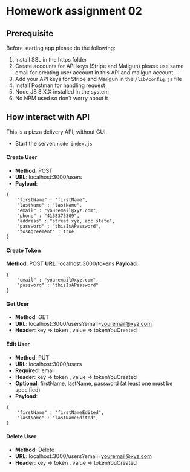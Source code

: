 # Homework assignment 02

## Prerequisite
Before starting app please do the following:
1. Install SSL in the https folder
2. Create accounts for API keys (Stripe and Mailgun) please use same email for creating user account in this API and mailgun account
3. Add your API keys for Stripe and Mailgun in the `/lib/config.js` file
4. Install Postman for handling request
5. Node JS 8.X.X installed in the system
6. No NPM used so don't worry about it

## How interact with API
This is a pizza delivery API, without GUI.

* Start the server: `node index.js`

#### Create User
* **Method**: POST
* **URL**: localhost:3000/users
* **Payload**:
```
{
	"firstName" : "firstName",
	"lastName" : "lastName",
	"email" : "youremail@xyz.com",
	"phone" : "4158375309",
	"address" : "street xyz, abc state",
	"password" : "thisIsAPassword",
	"tosAgreement" : true
}
```

#### Create Token
**Method**: POST
**URL**: localhost:3000/tokens
**Payload**:
```
{
	"email" : "youremail@xyz.com",
	"password" : "thisIsAPassword"
}
```

#### Get User
* **Method**: GET
* **URL**: localhost:3000/users?email=youremail@xyz.com
* **Header**: key => token , value => tokenYouCreated


#### Edit User
* **Method**: PUT
* **URL**: localhost:3000/users
* **Required**: email
* **Header**: key => token , value => tokenYouCreated
* **Optional**: firstName, lastName, password (at least one must be specified)
* **Payload**: 
```
{
	"firstName" : "firstNameEdited",
	"lastName" : "lastNameEdited",
}
```

#### Delete User
* **Method**: Delete
* **URL**: localhost:3000/users?email=youremail@xyz.com
* **Header**: key => token , value => tokenYouCreated